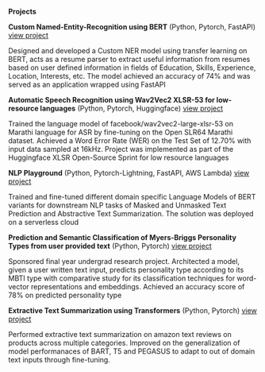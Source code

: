 **Projects**

**Custom Named-Entity-Recognition using BERT** 
(Python, Pytorch, FastAPI) 
[view project](https://github.com/sumedhkhodke/Custom-Named-Entity-Recognition)

Designed and developed a Custom NER model using transfer learning on BERT, acts as a resume parser to extract useful
information from resumes based on user defined information in fields of Education, Skills, Experience, Location, Interests, etc.
The model achieved an accuracy of 74% and was served as an application wrapped using FastAPI

**Automatic Speech Recognition using Wav2Vec2 XLSR-53 for low-resource languages**
(Python, Pytorch, Huggingface)
[view project](https://github.com/sumedhkhodke/xlsr-wav2vec2-asr-marathi)

Trained the language model of facebook/wav2vec2-large-xlsr-53 on Marathi language for ASR by fine-tuning on the Open
SLR64 Marathi dataset. Achieved a Word Error Rate (WER) on the Test Set of 12.70% with input data sampled at 16kHz.
Project was implemented as part of the Huggingface XLSR Open-Source Sprint for low resource languages


**NLP Playground**
(Python, Pytorch-Lightning, FastAPI, AWS Lambda) 
[view project](https://github.com/sumedhkhodke/NLPPlayground)

Trained and fine-tuned different domain specific Language Models of BERT variants for downstream NLP tasks of Masked and
Unmasked Text Prediction and Abstractive Text Summarization. The solution was deployed on a serverless cloud 


**Prediction and Semantic Classification of Myers-Briggs Personality Types from user provided text**
(Python, Pytorch) 
[view project](https://github.com/sumedhkhodke/MyersBriggs-Personality-Detection)

Sponsored final year undergrad research project. Architected a model, given a user written text input, predicts personality type according to
its MBTI type with comparative study for its classification techniques for word-vector representations and embeddings. Achieved
an accuracy score of 78% on predicted personality type


**Extractive Text Summarization using Transformers**
(Python, Pytorch)
[view project](https://github.com/sumedhkhodke/CSE_676_project)

Performed extractive text summarization on amazon text reviews on products across multiple categories. Improved on the generalization of model performanaces of BART, T5 and PEGASUS to adapt to out of domain text inputs through fine-tuning.
